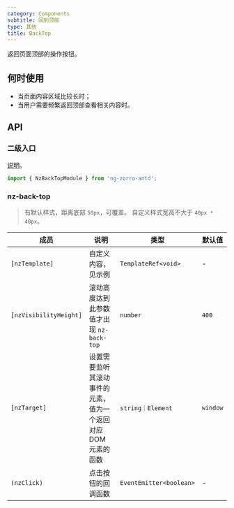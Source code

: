 ```yaml
---
category: Components
subtitle: 回到顶部
type: 其他
title: BackTop
---
```


返回页面顶部的操作按钮。

## 何时使用

- 当页面内容区域比较长时；
- 当用户需要频繁返回顶部查看相关内容时。

## API

### 二级入口

[说明](/docs/getting-started/zh#二级入口)。

```ts
import { NzBackTopModule } from 'ng-zorro-antd';
```

### nz-back-top

> 有默认样式，距离底部 `50px`，可覆盖。
> 自定义样式宽高不大于 `40px * 40px`。

| 成员 | 说明 | 类型 | 默认值 |
| --- | --- | --- | --- |
| `[nzTemplate]` | 自定义内容，见示例 | `TemplateRef<void>` | - |
| `[nzVisibilityHeight]` | 滚动高度达到此参数值才出现 `nz-back-top` | `number` | `400` |
| `[nzTarget]` | 设置需要监听其滚动事件的元素，值为一个返回对应 DOM 元素的函数 | `string｜Element` | `window` |
| `(nzClick)` | 点击按钮的回调函数 | `EventEmitter<boolean>` | - |

